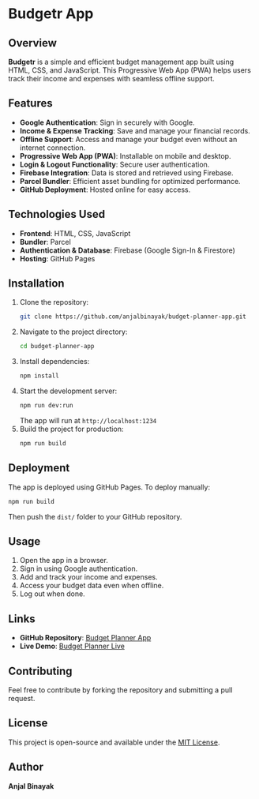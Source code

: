 # Budgetr App

## Overview
**Budgetr** is a simple and efficient budget management app built using HTML, CSS, and JavaScript. This Progressive Web App (PWA) helps users track their income and expenses with seamless offline support.

## Features
- **Google Authentication**: Sign in securely with Google.
- **Income & Expense Tracking**: Save and manage your financial records.
- **Offline Support**: Access and manage your budget even without an internet connection.
- **Progressive Web App (PWA)**: Installable on mobile and desktop.
- **Login & Logout Functionality**: Secure user authentication.
- **Firebase Integration**: Data is stored and retrieved using Firebase.
- **Parcel Bundler**: Efficient asset bundling for optimized performance.
- **GitHub Deployment**: Hosted online for easy access.

## Technologies Used
- **Frontend**: HTML, CSS, JavaScript
- **Bundler**: Parcel
- **Authentication & Database**: Firebase (Google Sign-In & Firestore)
- **Hosting**: GitHub Pages

## Installation

1. Clone the repository:
   ```sh
   git clone https://github.com/anjalbinayak/budget-planner-app.git
   ```
2. Navigate to the project directory:
   ```sh
   cd budget-planner-app
   ```
3. Install dependencies:
   ```sh
   npm install
   ```
4. Start the development server:
   ```sh
   npm run dev:run
   ```
   The app will run at `http://localhost:1234`
5. Build the project for production:
   ```sh
   npm run build
   ```

## Deployment
The app is deployed using GitHub Pages. To deploy manually:
```sh
npm run build
```
Then push the `dist/` folder to your GitHub repository.

## Usage
1. Open the app in a browser.
2. Sign in using Google authentication.
3. Add and track your income and expenses.
4. Access your budget data even when offline.
5. Log out when done.

## Links
- **GitHub Repository**: [Budget Planner App](https://github.com/anjalbinayak/budget-planner-app)
- **Live Demo**: [Budget Planner Live](https://anjalbinayak.github.io/budget-planner-app/)

## Contributing
Feel free to contribute by forking the repository and submitting a pull request.

## License
This project is open-source and available under the [MIT License](LICENSE).

## Author
**Anjal Binayak**
